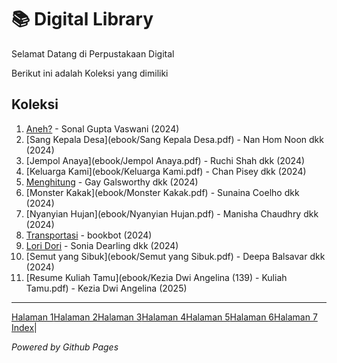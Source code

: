 # 📚 Digital Library

Selamat Datang di Perpustakaan Digital

Berikut ini adalah Koleksi yang dimiliki
## Koleksi

1. [Aneh?](ebook/Aneh.pdf) - Sonal Gupta Vaswani (2024)
2. [Sang Kepala Desa](ebook/Sang Kepala Desa.pdf) - Nan Hom Noon dkk (2024)
3. [Jempol Anaya](ebook/Jempol Anaya.pdf) - Ruchi Shah dkk (2024)
4. [Keluarga Kami](ebook/Keluarga Kami.pdf) - Chan Pisey dkk (2024)
5. [Menghitung](ebook/Menghitung.pdf) - Gay Galsworthy dkk (2024)
6. [Monster Kakak](ebook/Monster Kakak.pdf) - Sunaina Coelho dkk (2024)
7. [Nyanyian Hujan](ebook/Nyanyian Hujan.pdf) - Manisha Chaudhry dkk (2024)
8. [Transportasi](ebook/Transportasi.pdf) - bookbot (2024)
9. [Lori Dori](ebook/loridori.pdf) - Sonia Dearling dkk (2024)
10. [Semut yang Sibuk](ebook/Semut yang Sibuk.pdf) - Deepa Balsavar dkk (2024)
11. [Resume Kuliah Tamu](ebook/Kezia Dwi Angelina (139) - Kuliah Tamu.pdf) - Kezia Dwi Angelina (2025)

---
[Halaman 1](webti/halaman1.html)[Halaman 2](webti/halaman2.html)[Halaman 3](webti/halaman3.html)[Halaman 4](webti/halaman4.html)[Halaman 5](webti/halaman5.html)[Halaman 6](webti/halaman6.html)[Halaman 7](webti/halaman7.html) <a href="https://keziadwi.github.io/digitallibrary/">Index</a>|


*Powered by Github Pages*
